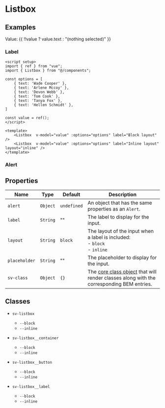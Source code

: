 <script setup>
import { ref } from "vue";
import { Listbox } from "@/components";

const options = [
    { text: 'Wade Cooper' },
    { text: 'Arlene Mccoy' },
    { text: 'Devon Webb' },
    { text: 'Tom Cook' },
    { text: 'Tanya Fox' },
    { text: 'Hellen Schmidt' },
]

const value = ref();
</script>

<style>
.vt-doc ul {
    padding-left: 0;
}
</style>

# Listbox

## Examples

Value: {{  !!value ? value.text : "(nothing selected)" }}

<Listbox v-model="value" :options="options"/>

### Label

<Listbox  v-model="value" :options="options" label="Block layout" />
<Listbox  v-model="value" :options="options" label="Inline layout" layout="inline" class="mt-2" />

```vue
<script setup>
import { ref } from "vue";
import { Listbox } from "@/components";

const options = [
    { text: 'Wade Cooper' },
    { text: 'Arlene Mccoy' },
    { text: 'Devon Webb' },
    { text: 'Tom Cook' },
    { text: 'Tanya Fox' },
    { text: 'Hellen Schmidt' },
]

const value = ref();
</script>

<template>
    <Listbox  v-model="value" :options="options" label="Block layout" />
    <Listbox  v-model="value" :options="options" label="Inline layout" layout="inline" />
</template>
```

### Alert

<Listbox  v-model="value" :options="options" label="Block layout" :alert="{ message: 'This is an info message.'}" />
<Listbox  v-model="value" :options="options" label="Inline layout" layout="inline" :alert="{ message: 'This is a danger message.', variant: 'danger-state', icon: ExclamationIcon, dismissable: true }" class="mt-2" />

## Properties

| Name          | Type     | Default     | Description                                                                                                        |
| ------------- | -------- | ----------- | ------------------------------------------------------------------------------------------------------------------ |
| `alert`       | `Object` | `undefined` | An object that has the same properties as an `Alert`.                                                              |
| `label`       | `String` | ""          | The label to display for the input.                                                                                |
| `layout`      | `String` | `block`     | The layout of the input when a label is included:<br/>- `block`<br/>- `inline`                                     |
| `placeholder` | `String` | ""          | The placeholder to display for the input.                                                                          |
| `sv-class`    | `Object` | `{}`        | The [core class object](/components/core-class) that will render classes along with the corresponding BEM entries. |

## Classes

- `sv-listbox`
  - `--block`
  - `--inline`

- `sv-listbox__container`
  - `--block` 
  - `--inline`

- `sv-listbox__button`
  - `--block` 
  - `--inline`

- `sv-listbox__label`
  - `--block` 
  - `--inline`